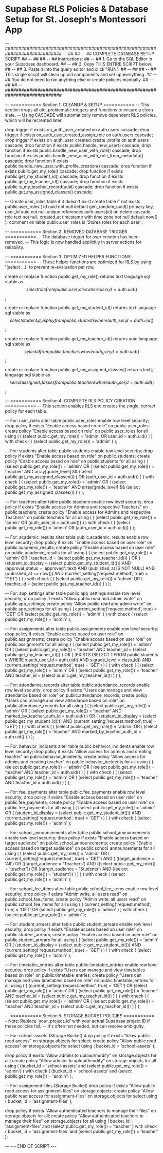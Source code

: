 # Supabase RLS Policies & Database Setup for St. Joseph's Montessori App

-- #############################################################################
-- ##                                                                         ##
-- ##                     COMPLETE DATABASE SETUP SCRIPT                      ##
-- ##                                                                         ##
-- ## Instructions:                                                           ##
-- ## 1. Go to the SQL Editor in your Supabase dashboard.                       ##
-- ## 2. Copy THIS ENTIRE SCRIPT below.                                       ##
-- ## 3. Paste it into the query editor and click "RUN".                        ##
-- ##                                                                         ##
-- ## This single script will clean up old components and set up everything.  ##
-- ## You do not need to run anything else or create policies manually.       ##
-- ##                                                                         ##
-- #############################################################################

-- =========== Section 1: CLEANUP & SETUP ===========
-- This section drops all old, problematic triggers and functions to ensure a clean slate.
-- Using CASCADE will automatically remove dependent RLS policies, which will be recreated later.

drop trigger if exists on_auth_user_created on auth.users cascade;
drop trigger if exists on_auth_user_created_assign_role on auth.users cascade;
drop trigger if exists on_auth_user_created_create_profile on auth.users cascade;
drop function if exists public.handle_new_user() cascade;
drop function if exists public.handle_new_user_with_role() cascade;
drop function if exists public.handle_new_user_with_role_from_metadata() cascade;
drop function if exists public.handle_new_user_with_profile_creation() cascade;
drop function if exists public.get_my_role() cascade;
drop function if exists public.get_my_student_id() cascade;
drop function if exists public.get_my_teacher_id() cascade;
drop function if exists public.is_my_teacher_record(uuid) cascade;
drop function if exists public.get_my_assigned_classes() cascade;

-- Create user_roles table if it doesn't exist
create table if not exists public.user_roles (
  id uuid not null default gen_random_uuid() primary key,
  user_id uuid not null unique references auth.users(id) on delete cascade,
  role text not null,
  created_at timestamp with time zone not null default now()
);
comment on table public.user_roles is 'Stores roles for each user.';


-- =========== Section 2: REMOVED DATABASE TRIGGER ===========
-- The database trigger for user creation has been removed.
-- This logic is now handled explicitly in server actions for reliability.


-- =========== Section 3: OPTIMIZED HELPER FUNCTIONS ===========
-- These helper functions are optimized for RLS by using '(select ...)' to prevent re-evaluation per row.

create or replace function public.get_my_role()
returns text language sql stable as $$ select role from public.user_roles where user_id = auth.uid() $$;

create or replace function public.get_my_student_id()
returns text language sql stable as $$ select student_id_display from public.students where auth_user_id = auth.uid() $$;

create or replace function public.get_my_teacher_id()
returns uuid language sql stable as $$ select id from public.teachers where auth_user_id = auth.uid() $$;

create or replace function public.get_my_assigned_classes()
returns text[] language sql stable as $$ select assigned_classes from public.teachers where auth_user_id = auth.uid() $$;


-- =========== Section 4: COMPLETE RLS POLICY CREATION ===========
-- This section enables RLS and creates the single, correct policy for each table.

-- For: user_roles
alter table public.user_roles enable row level security;
drop policy if exists "Enable access based on role" on public.user_roles;
create policy "Enable access based on role" on public.user_roles for all
using ( ( (select public.get_my_role()) = 'admin' OR user_id = auth.uid() ) )
with check ( ( (select public.get_my_role()) = 'admin' ) );

-- For: students
alter table public.students enable row level security;
drop policy if exists "Enable access based on role" on public.students;
create policy "Enable access based on role" on public.students for all
using ( ( (select public.get_my_role()) = 'admin' OR ( (select public.get_my_role()) = 'teacher' AND array[grade_level] && (select public.get_my_assigned_classes()) ) OR (auth_user_id = auth.uid()) ) )
with check ( ( (select public.get_my_role()) = 'admin' OR ( (select public.get_my_role()) = 'teacher' AND array[grade_level] && (select public.get_my_assigned_classes()) ) ) );

-- For: teachers
alter table public.teachers enable row level security;
drop policy if exists "Enable access for Admins and respective Teachers" on public.teachers;
create policy "Enable access for Admins and respective Teachers" on public.teachers for all
using ( ( (select public.get_my_role()) = 'admin' OR (auth_user_id = auth.uid()) ) )
with check ( ( (select public.get_my_role()) = 'admin' OR (auth_user_id = auth.uid()) ) );

-- For: academic_results
alter table public.academic_results enable row level security;
drop policy if exists "Enable access based on user role" on public.academic_results;
create policy "Enable access based on user role" on public.academic_results for all
using ( ( (select public.get_my_role()) = 'admin' OR ( teacher_id = (select public.get_my_teacher_id()) ) OR ( (student_id_display = (select public.get_my_student_id())) AND (approval_status = 'approved'::text) AND (published_at IS NOT NULL) AND (published_at <= now()) AND (current_setting('request.method', true) = 'GET') ) ) )
with check ( ( (select public.get_my_role()) = 'admin' OR ( teacher_id = (select public.get_my_teacher_id()) ) ) );

-- For: app_settings
alter table public.app_settings enable row level security;
drop policy if exists "Allow public read and admin write" on public.app_settings;
create policy "Allow public read and admin write" on public.app_settings for all
using ( ( current_setting('request.method', true) = 'GET' OR (select public.get_my_role()) = 'admin' ) )
with check ( (select public.get_my_role()) = 'admin' );

-- For: assignments
alter table public.assignments enable row level security;
drop policy if exists "Enable access based on user role" on public.assignments;
create policy "Enable access based on user role" on public.assignments for all
using ( ( (select public.get_my_role()) = 'admin' OR ( (select public.get_my_role()) = 'teacher' AND teacher_id = (select public.get_my_teacher_id()) ) OR ( (EXISTS (SELECT 1 FROM public.students s WHERE s.auth_user_id = auth.uid() AND s.grade_level = class_id)) AND (current_setting('request.method', true) = 'GET') ) ) )
with check ( ( (select public.get_my_role()) = 'admin' OR ( (select public.get_my_role()) = 'teacher' AND teacher_id = (select public.get_my_teacher_id()) ) ) );

-- For: attendance_records
alter table public.attendance_records enable row level security;
drop policy if exists "Users can manage and view attendance based on role" on public.attendance_records;
create policy "Users can manage and view attendance based on role" on public.attendance_records for all
using ( ( (select public.get_my_role()) = 'admin' OR ( (select public.get_my_role()) = 'teacher' AND marked_by_teacher_auth_id = auth.uid() ) OR ( (student_id_display = (select public.get_my_student_id())) AND (current_setting('request.method', true) = 'GET') ) ) )
with check ( ( (select public.get_my_role()) = 'admin' OR ( (select public.get_my_role()) = 'teacher' AND marked_by_teacher_auth_id = auth.uid() ) ) );

-- For: behavior_incidents
alter table public.behavior_incidents enable row level security;
drop policy if exists "Allow access for admins and creating teacher" on public.behavior_incidents;
create policy "Allow access for admins and creating teacher" on public.behavior_incidents for all
using ( ( (select public.get_my_role()) = 'admin' OR ( (select public.get_my_role()) = 'teacher' AND teacher_id = auth.uid() ) ) )
with check ( ( (select public.get_my_role()) = 'admin' OR ( (select public.get_my_role()) = 'teacher' AND teacher_id = auth.uid() ) ) );

-- For: fee_payments
alter table public.fee_payments enable row level security;
drop policy if exists "Enable access based on user role" on public.fee_payments;
create policy "Enable access based on user role" on public.fee_payments for all
using ( ( (select public.get_my_role()) = 'admin' OR ( (student_id_display = (select public.get_my_student_id())) AND (current_setting('request.method', true) = 'GET') ) ) )
with check ( (select public.get_my_role()) = 'admin' );

-- For: school_announcements
alter table public.school_announcements enable row level security;
drop policy if exists "Enable access based on target audience" on public.school_announcements;
create policy "Enable access based on target audience" on public.school_announcements for all
using ( ( (select public.get_my_role()) = 'admin' OR ( (current_setting('request.method', true) = 'GET') AND ( (target_audience = 'All') OR ((target_audience = 'Teachers') AND ((select public.get_my_role()) = 'teacher')) OR ((target_audience = 'Students') AND ((select public.get_my_role()) = 'student')) ) ) ) )
with check ( (select public.get_my_role()) = 'admin' );

-- For: school_fee_items
alter table public.school_fee_items enable row level security;
drop policy if exists "Admin write, all users read" on public.school_fee_items;
create policy "Admin write, all users read" on public.school_fee_items for all
using ( ( current_setting('request.method', true) = 'GET' OR (select public.get_my_role()) = 'admin' ) )
with check ( (select public.get_my_role()) = 'admin' );

-- For: student_arrears
alter table public.student_arrears enable row level security;
drop policy if exists "Enable access based on user role" on public.student_arrears;
create policy "Enable access based on user role" on public.student_arrears for all
using ( ( (select public.get_my_role()) = 'admin' OR ( (student_id_display = (select public.get_my_student_id())) AND (current_setting('request.method', true) = 'GET') ) ) )
with check ( (select public.get_my_role()) = 'admin' );

-- For: timetable_entries
alter table public.timetable_entries enable row level security;
drop policy if exists "Users can manage and view timetables based on role" on public.timetable_entries;
create policy "Users can manage and view timetables based on role" on public.timetable_entries for all
using ( ( (current_setting('request.method', true) = 'GET') OR (select public.get_my_role()) = 'admin' OR ( (select public.get_my_role()) = 'teacher' AND teacher_id = (select public.get_my_teacher_id()) ) ) )
with check ( ( (select public.get_my_role()) = 'admin' OR ( (select public.get_my_role()) = 'teacher' AND teacher_id = (select public.get_my_teacher_id()) ) ) );


-- =========== Section 5: STORAGE BUCKET POLICIES ===========
-- Note: Replace 'your_project_id' with your actual Supabase project ID if these policies fail.
-- It's often not needed, but can resolve ambiguity.

-- For: school-assets (Storage Bucket)
drop policy if exists "Allow public read access" on storage.objects for select;
create policy "Allow public read access" on storage.objects for select using ( bucket_id = 'school-assets' );

drop policy if exists "Allow admins to upload/modify" on storage.objects for all;
create policy "Allow admins to upload/modify" on storage.objects for all
using ( (bucket_id = 'school-assets' and (select public.get_my_role()) = 'admin') )
with check ( (bucket_id = 'school-assets' and (select public.get_my_role()) = 'admin') );

-- For: assignment-files (Storage Bucket)
drop policy if exists "Allow public read access for assignment-files" on storage.objects;
create policy "Allow public read access for assignment-files" on storage.objects for select using ( bucket_id = 'assignment-files' );


drop policy if exists "Allow authenticated teachers to manage their files" on storage.objects for all;
create policy "Allow authenticated teachers to manage their files" on storage.objects for all
using ( bucket_id = 'assignment-files' and (select public.get_my_role()) = 'teacher' )
with check ( bucket_id = 'assignment-files' and (select public.get_my_role()) = 'teacher' );

-- --- END OF SCRIPT ---
